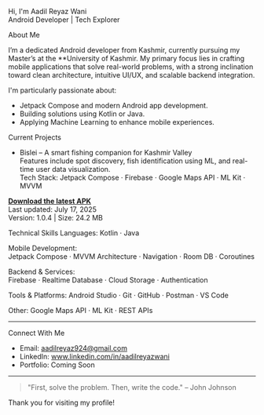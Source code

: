 Hi, I'm Aadil Reyaz Wani<br>
Android Developer | Tech Explorer

About Me

I’m a dedicated Android developer from Kashmir, currently pursuing my Master’s at the **University of Kashmir. My primary focus lies in crafting mobile applications that solve real-world problems, with a strong inclination toward clean architecture, intuitive UI/UX, and scalable backend integration.

I'm particularly passionate about:

- Jetpack Compose and modern Android app development.
- Building solutions using Kotlin or Java.
- Applying Machine Learning to enhance mobile experiences.

 Current Projects

- Bislei – A smart fishing companion for Kashmir Valley  
  Features include spot discovery, fish identification using ML, and real-time user data visualization.  
  Tech Stack: Jetpack Compose · Firebase · Google Maps API · ML Kit · MVVM

**[Download the latest APK](https://bit.ly/bisleiFishing)**  
Last updated: July 17, 2025  
Version: 1.0.4 | Size: 24.2 MB

Technical Skills
Languages: 
Kotlin · Java

Mobile Development:  
Jetpack Compose · MVVM Architecture · Navigation · Room DB · Coroutines

Backend & Services:  
Firebase · Realtime Database · Cloud Storage · Authentication

Tools & Platforms:
Android Studio · Git · GitHub · Postman · VS Code

Other:
Google Maps API · ML Kit · REST APIs

---

Connect With Me

- Email: aadilreyaz924@gmail.com  
- LinkedIn: www.linkedin.com/in/aadilreyazwani
- Portfolio: Coming Soon

---

> "First, solve the problem. Then, write the code." – John Johnson

Thank you for visiting my profile!
